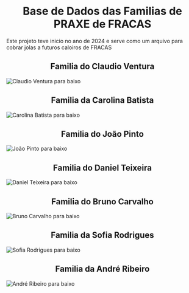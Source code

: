 <h1 align="center"> Base de Dados das Familias de PRAXE de FRACAS </h1>

<t align="center"> Este projeto teve inicio no ano de 2024 e serve como um arquivo para cobrar jolas a futuros caloiros de FRACAS </t>



<h2 align="center"> Familia do Claudio Ventura </h2>

<t align="center"> ![Claudio Ventura para baixo](https://raw.githubusercontent.com/pdmtmr/FamiliasDePraxeDeFracasATIVAS/086ac8f987adc7f37d81a223a17e6b9766fd7c6c/SVGs/Familia_do_Claudio_Ventura.svg?token=BAIOZYIWDRZQMKYIXJ4T7KDGCT7KQ)</t>



<h2 align="center"> Familia da Carolina Batista </h2>

<t align="center"> ![Carolina Batista para baixo](https://raw.githubusercontent.com/pdmtmr/FamiliasDePraxeDeFracasATIVAS/4728dc84e82c40370f37592761f439ae2a3749f2/SVGs/Familia_da_Carolina_Batista.svg?token=BAIOZYPVVGYUPTBTMXL3FWTGCT7PI)</t>



<h2 align="center"> Familia do João Pinto </h2>

<t align="center"> ![João Pinto para baixo](https://raw.githubusercontent.com/pdmtmr/FamiliasDePraxeDeFracasATIVAS/4728dc84e82c40370f37592761f439ae2a3749f2/SVGs/Familia_do_Jo%C3%A3o_Pinto.svg?token=BAIOZYNWVDCW4WCYJ6ECQPTGCT7RM)</t>



<h2 align="center"> Familia do Daniel Teixeira </h2>

<t align="center"> ![Daniel Teixeira para baixo](https://raw.githubusercontent.com/pdmtmr/FamiliasDePraxeDeFracasATIVAS/4728dc84e82c40370f37592761f439ae2a3749f2/SVGs/SvFamilia_do_Daniel_Teixeira.svg?token=BAIOZYJQJ4M5APVHE5DABUDGCT7TW) </t>



<h2 align="center"> Familia do Bruno Carvalho </h2>

<t align="center"> ![Bruno Carvalho para baixo](https://raw.githubusercontent.com/pdmtmr/FamiliasDePraxeDeFracasATIVAS/4728dc84e82c40370f37592761f439ae2a3749f2/SVGs/Familia_do_Bruno_Carvalho.svg?token=BAIOZYPMELFSUYFZCM5O5ILGCT7VE) </t>




<h2 align="center"> Familia da Sofia Rodrigues </h2>

<t align="center"> ![Sofia Rodrigues para baixo](https://raw.githubusercontent.com/pdmtmr/FamiliasDePraxeDeFracasATIVAS/4728dc84e82c40370f37592761f439ae2a3749f2/SVGs/Familia_da_Sofia_Rodrigues.svg?token=BAIOZYNFJYKTPOAM73Y23MLGCT7WI) </t>




<h2 align="center"> Familia da André Ribeiro </h2>

<t align="center"> ![André Ribeiro para baixo](https://raw.githubusercontent.com/pdmtmr/FamiliasDePraxeDeFracasATIVAS/4728dc84e82c40370f37592761f439ae2a3749f2/SVGs/Familia_do_Andr%C3%A9_Ribeiro.svg?token=BAIOZYKCRJLAVB6LUHNFLJLGCT7XC) </t>
